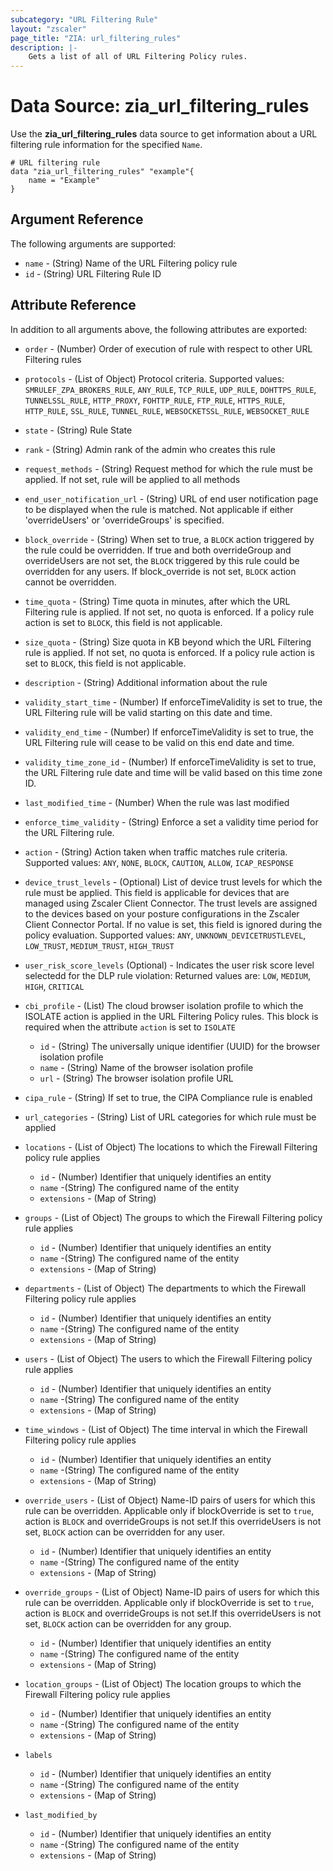 ```yaml
---
subcategory: "URL Filtering Rule"
layout: "zscaler"
page_title: "ZIA: url_filtering_rules"
description: |-
    Gets a list of all of URL Filtering Policy rules.
---
```

# Data Source: zia_url_filtering_rules

Use the **zia_url_filtering_rules** data source to get information about a URL filtering rule information for the specified `Name`.

```hcl
# URL filtering rule
data "zia_url_filtering_rules" "example"{
    name = "Example"
}
```

## Argument Reference

The following arguments are supported:

* `name` - (String) Name of the URL Filtering policy rule
* `id` - (String) URL Filtering Rule ID

## Attribute Reference

In addition to all arguments above, the following attributes are exported:

* `order` - (Number) Order of execution of rule with respect to other URL Filtering rules
* `protocols` - (List of Object) Protocol criteria. Supported values: `SMRULEF_ZPA_BROKERS_RULE`, `ANY_RULE`, `TCP_RULE`, `UDP_RULE`, `DOHTTPS_RULE`, `TUNNELSSL_RULE`, `HTTP_PROXY`, `FOHTTP_RULE`, `FTP_RULE`, `HTTPS_RULE`, `HTTP_RULE`, `SSL_RULE`, `TUNNEL_RULE`, `WEBSOCKETSSL_RULE`, `WEBSOCKET_RULE`
* `state` - (String) Rule State
* `rank` - (String) Admin rank of the admin who creates this rule
* `request_methods` - (String) Request method for which the rule must be applied. If not set, rule will be applied to all methods
* `end_user_notification_url` - (String) URL of end user notification page to be displayed when the rule is matched. Not applicable if either 'overrideUsers' or 'overrideGroups' is specified.
* `block_override` - (String) When set to true, a `BLOCK` action triggered by the rule could be overridden. If true and both overrideGroup and overrideUsers are not set, the `BLOCK` triggered by this rule could be overridden for any users. If block_override is not set, `BLOCK` action cannot be overridden.
* `time_quota` - (String) Time quota in minutes, after which the URL Filtering rule is applied. If not set, no quota is enforced. If a policy rule action is set to `BLOCK`, this field is not applicable.
* `size_quota` - (String) Size quota in KB beyond which the URL Filtering rule is applied. If not set, no quota is enforced. If a policy rule action is set to `BLOCK`, this field is not applicable.
* `description` - (String) Additional information about the rule
* `validity_start_time` - (Number) If enforceTimeValidity is set to true, the URL Filtering rule will be valid starting on this date and time.
* `validity_end_time` - (Number) If enforceTimeValidity is set to true, the URL Filtering rule will cease to be valid on this end date and time.
* `validity_time_zone_id` - (Number) If enforceTimeValidity is set to true, the URL Filtering rule date and time will be valid based on this time zone ID.
* `last_modified_time` - (Number) When the rule was last modified
* `enforce_time_validity` - (String) Enforce a set a validity time period for the URL Filtering rule.
* `action` - (String) Action taken when traffic matches rule criteria. Supported values: `ANY`, `NONE`, `BLOCK`, `CAUTION`, `ALLOW`, `ICAP_RESPONSE`

* `device_trust_levels` - (Optional) List of device trust levels for which the rule must be applied. This field is applicable for devices that are managed using Zscaler Client Connector. The trust levels are assigned to the devices based on your posture configurations in the Zscaler Client Connector Portal. If no value is set, this field is ignored during the policy evaluation. Supported values: `ANY`, `UNKNOWN_DEVICETRUSTLEVEL`, `LOW_TRUST`, `MEDIUM_TRUST`, `HIGH_TRUST`

* `user_risk_score_levels` (Optional) - Indicates the user risk score level selectedd for the DLP rule violation: Returned values are: `LOW`, `MEDIUM`, `HIGH`, `CRITICAL`

* `cbi_profile` - (List) The cloud browser isolation profile to which the ISOLATE action is applied in the URL Filtering Policy rules. This block is required when the attribute `action` is set to `ISOLATE`
  * `id` - (String) The universally unique identifier (UUID) for the browser isolation profile
  * `name` - (String) Name of the browser isolation profile
  * `url` - (String) The browser isolation profile URL

* `cipa_rule` - (String) If set to true, the CIPA Compliance rule is enabled
* `url_categories` - (String) List of URL categories for which rule must be applied

* `locations` - (List of Object) The locations to which the Firewall Filtering policy rule applies
  * `id` - (Number) Identifier that uniquely identifies an entity
  * `name` -(String) The configured name of the entity
  * `extensions` - (Map of String)

* `groups` - (List of Object) The groups to which the Firewall Filtering policy rule applies
  * `id` - (Number) Identifier that uniquely identifies an entity
  * `name` -(String) The configured name of the entity
  * `extensions` - (Map of String)

* `departments` - (List of Object) The departments to which the Firewall Filtering policy rule applies
  * `id` - (Number) Identifier that uniquely identifies an entity
  * `name` -(String) The configured name of the entity
  * `extensions` - (Map of String)

* `users` - (List of Object) The users to which the Firewall Filtering policy rule applies
  * `id` - (Number) Identifier that uniquely identifies an entity
  * `name` -(String) The configured name of the entity
  * `extensions` - (Map of String)

* `time_windows` - (List of Object) The time interval in which the Firewall Filtering policy rule applies
  * `id` - (Number) Identifier that uniquely identifies an entity
  * `name` -(String) The configured name of the entity
  * `extensions` - (Map of String)

* `override_users` - (List of Object) Name-ID pairs of users for which this rule can be overridden. Applicable only if blockOverride is set to `true`, action is `BLOCK` and overrideGroups is not set.If this overrideUsers is not set, `BLOCK` action can be overridden for any user.
  * `id` - (Number) Identifier that uniquely identifies an entity
  * `name` -(String) The configured name of the entity
  * `extensions` - (Map of String)

* `override_groups` - (List of Object) Name-ID pairs of users for which this rule can be overridden. Applicable only if blockOverride is set to `true`, action is `BLOCK` and overrideGroups is not set.If this overrideUsers is not set, `BLOCK` action can be overridden for any group.
  * `id` - (Number) Identifier that uniquely identifies an entity
  * `name` -(String) The configured name of the entity
  * `extensions` - (Map of String)

* `location_groups` - (List of Object) The location groups to which the Firewall Filtering policy rule applies
  * `id` - (Number) Identifier that uniquely identifies an entity
  * `name` -(String) The configured name of the entity
  * `extensions` - (Map of String)

* `labels`
  * `id` - (Number) Identifier that uniquely identifies an entity
  * `name` -(String) The configured name of the entity
  * `extensions` - (Map of String)

* `last_modified_by`
  * `id` - (Number) Identifier that uniquely identifies an entity
  * `name` -(String) The configured name of the entity
  * `extensions` - (Map of String)
